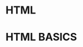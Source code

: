# HTML

<html>
  <head>
    <meta charset="utf-8">
  </head>
  <body>
    <h1>HTML BASICS</h1>
  </body>
</html>  

